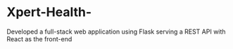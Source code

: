 # Xpert-Health-
Developed a full-stack web application using Flask serving a REST API with React as the front-end
